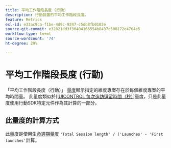```yaml
---
title: 平均工作階段長度 (行動)
description: 行動裝置的平均工作階段長度。
feature: Metrics
exl-id: e33ac9ca-f1be-4d9c-9247-c5db8fb0102e
source-git-commit: e32821dd3f30404166554b8437c508172e4764e5
workflow-type: tm+mt
source-wordcount: '74'
ht-degree: 29%

---
```


# 平均工作階段長度 (行動)

「平均工作階段長度（行動）」 [量度](overview.md)顯示指定的維度專案存在於每個維度專案的平均時間量。 此量度類似於[[!UICONTROL 每次造訪逗留時間（秒）]](time-spent-per-visit.md)量度，只是此量度使用行動SDK特定元件作為其計算的一部分。

## 此量度的計算方式

此量度是使用[生命週期量度](https://developer.adobe.com/client-sdks/documentation/mobile-core/lifecycle/metrics/) `'Total Session length' / ('Launches' - 'First launches'`計算。

